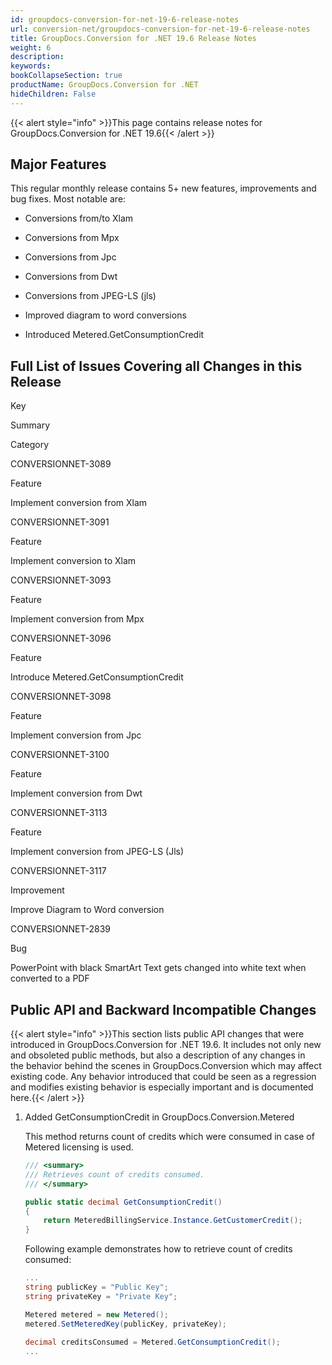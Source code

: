 ```yaml
---
id: groupdocs-conversion-for-net-19-6-release-notes
url: conversion-net/groupdocs-conversion-for-net-19-6-release-notes
title: GroupDocs.Conversion for .NET 19.6 Release Notes
weight: 6
description: 
keywords: 
bookCollapseSection: true
productName: GroupDocs.Conversion for .NET
hideChildren: False
---
```

{{< alert style="info" >}}This page contains release notes for GroupDocs.Conversion for .NET 19.6{{< /alert >}}

## Major Features

This regular monthly release contains 5+ new features, improvements and bug fixes. Most notable are: 

*   Conversions from/to Xlam
    
*   Conversions from Mpx
*   Conversions from Jpc
*   Conversions from Dwt
*   Conversions from JPEG-LS (jls)
*   Improved diagram to word conversions
*   Introduced Metered.GetConsumptionCredit

## Full List of Issues Covering all Changes in this Release

Key

Summary

Category

CONVERSIONNET-3089

Feature

Implement conversion from Xlam

CONVERSIONNET-3091

Feature

Implement conversion to Xlam

CONVERSIONNET-3093

Feature

Implement conversion from Mpx

CONVERSIONNET-3096

Feature

Introduce Metered.GetConsumptionCredit

CONVERSIONNET-3098

Feature

Implement conversion from Jpc

CONVERSIONNET-3100

Feature

Implement conversion from Dwt

CONVERSIONNET-3113

Feature

Implement conversion from JPEG-LS (Jls)

CONVERSIONNET-3117

Improvement

Improve Diagram to Word conversion

CONVERSIONNET-2839

Bug

PowerPoint with black SmartArt Text gets changed into white text when converted to a PDF

## Public API and Backward Incompatible Changes

{{< alert style="info" >}}This section lists public API changes that were introduced in GroupDocs.Conversion for .NET 19.6. It includes not only new and obsoleted public methods, but also a description of any changes in the behavior behind the scenes in GroupDocs.Conversion which may affect existing code. Any behavior introduced that could be seen as a regression and modifies existing behavior is especially important and is documented here.{{< /alert >}}

1.  Added GetConsumptionCredit in GroupDocs.Conversion.Metered
    
    This method returns count of credits which were consumed in case of Metered licensing is used.
    
    ```csharp
    /// <summary>
    /// Retrieves count of credits consumed.
    /// </summary>
    
    public static decimal GetConsumptionCredit()
    {
        return MeteredBillingService.Instance.GetCustomerCredit();
    }
    ```
    
    Following example demonstrates how to retrieve count of credits consumed:
    
    ```csharp
    ...
    string publicKey = "Public Key";
    string privateKey = "Private Key";
    
    Metered metered = new Metered();
    metered.SetMeteredKey(publicKey, privateKey);
     
    decimal creditsConsumed = Metered.GetConsumptionCredit();
    ...
    ```
